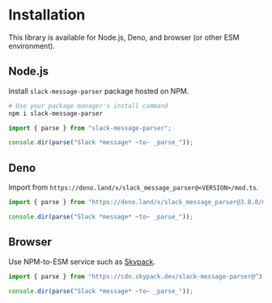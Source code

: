 # Installation

This library is available for Node.js, Deno, and browser (or other ESM environment).

## Node.js

Install `slack-message-parser` package hosted on NPM.

```sh
# Use your package manager's install command
npm i slack-message-parser
```

```ts
import { parse } from "slack-message-parser";

console.dir(parse("Slack *message* ~to~ _parse_"));
```

## Deno

Import from `https://deno.land/x/slack_message_parser@<VERSION>/mod.ts`.

```js
import { parse } from "https://deno.land/x/slack_message_parser@3.0.0/mod.ts";

console.dir(parse("Slack *message* ~to~ _parse_"));
```

## Browser

Use NPM-to-ESM service such as [Skypack](https://www.skypack.dev/).

```js
import { parse } from "https://cdn.skypack.dev/slack-message-parser@^3.0.0";

console.dir(parse("Slack *message* ~to~ _parse_"));
```
